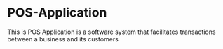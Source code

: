 # POS-Application
This is POS Application is a software system that facilitates transactions between a business and its customers
